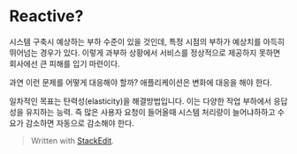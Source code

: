 # Reactive?

시스템 구축시 예상하는 부하 수준이 있을 것인데,  특정 시점의 부하가 예상치를 아득히 뛰어넘는 경우가 있다. 이렇게 과부하 상황에서 서비스를 정상적으로 제공하지 못하면 회사에선 큰 피해를 입기 마련이다. 

과연 이런 문제를 어떻게 대응해야 할까? 
애플리케이션은 변화에 대응을 해야 한다. 

일차적인 목표는 탄력성(elasticity)을 해결방법입니다. 이는 다양한 작업 부하에서 응답성을 유지하는 능력. 즉 많은 사용자 요청이 들어올때 시스템 처리량이 늘어냐하하고 수요가 감소하면 자동으로 감소해야 한다. 








> Written with [StackEdit](https://stackedit.io/).
<!--stackedit_data:
eyJoaXN0b3J5IjpbMTI4MTI3MTM0MiwtOTE1MzEzMDcwLDQ5OD
QzMDUwMF19
-->